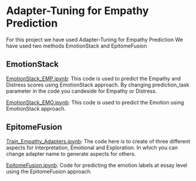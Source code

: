 # Adapter-Tuning for Empathy Prediction

For this project we have used Adapter-Tuning for Empathy Prediction
We have used two methods EmotionStack and EpitomeFusion


## EmotionStack

[EmotionStack_EMP.ipynb](./EmotionStack_EMP.ipynb): This code is used to predict the Empathy and Distress scores using EmotionStack approach. By changing prediction_task parameter in the code you candeside for Empathy or Distress. 

[EmotionStack_EMO.ipynb](./EmotionStack_EMO.ipynb): This code is used to predict the Emotion using EmotionStack approach.

## EpitomeFusion

[Train_Empathy_Adapters.ipynb](./Train_Empathy_Adapters.ipynb): The code here is to create of three different aspects for interpretation, Emotional and Exploration. In which you can change adapter name to generate aspects for others.

[EpitomeFusion.ipynb](./EpitomeFusion.ipynb): Code for predicting the emotion labels at essay level using the EpitomeFusion approach.